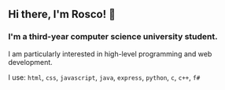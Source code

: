 <!--
**RoscoGooch/RoscoGooch** is a ✨ _special_ ✨ repository because its `README.md` (this file) appears on your GitHub profile.
-->

## Hi there, I'm Rosco! 👋
### I'm a third-year computer science university student.

I am particularly interested in high-level programming and web development.

I use:
``html``, ``css``, ``javascript``, ``java``, ``express``, ``python``, ``c``, ``c++``, ``f#``

